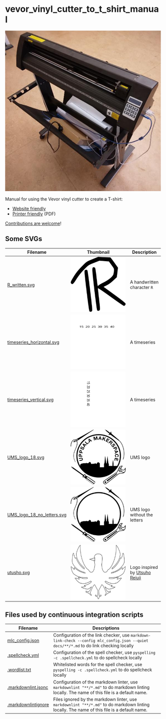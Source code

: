# vevor_vinyl_cutter_to_t_shirt_manual

![Our Vevor vinyl cutter from an isometric perspective](vevor_vinyl_cutter_isometric.jpg)

Manual for using the Vevor vinyl cutter to create a T-shirt:

- [Website friendly](https://uppsala-makerspace.github.io/vevor_vinyl_cutter_to_t_shirt_manual/guide.html)
- [Printer friendly](guide.pdf) (PDF)

[Contributions are welcome](CONTRIBUTING.md)!

## Some SVGs

Filename                                                |Thumbnail                                                                    |Description
--------------------------------------------------------|-----------------------------------------------------------------------------|---------------------------
[R_written.svg](R_written.svg)                          |![R_written_thumbnail.png](R_written_thumbnail.png)                          |A handwritten character `R`
[timeseries_horizontal.svg](timeseries_horizontal.svg)  |![timeseries_horizontal_thumbnail.png](timeseries_horizontal_thumbnail.png)  |A timeseries
[timeseries_vertical.svg](timeseries_vertical.svg)      |![timeseries_vertical_thumbnail.png](timeseries_vertical_thumbnail.png)      |A timeseries
[UMS_logo_18.svg](UMS_logo_18.svg)                      |![UMS_logo_18_thumbnail.png](UMS_logo_18_thumbnail.png)                      |UMS logo
[UMS_logo_18_no_letters.svg](UMS_logo_18_no_letters.svg)|![UMS_logo_18_no_letters_thumbnail.png](UMS_logo_18_no_letters_thumbnail.png)|UMS logo without the letters
[utusho.svg](utusho.svg)                                |![utusho_thumbnail.png](utusho_thumbnail.png)                                |Logo inspired by [Utsuho Reiuji](https://en.touhouwiki.net/wiki/Utsuho_Reiuji)

## Files used by continuous integration scripts

Filename                              |Descriptions
--------------------------------------|--------------------------------------------------------------------------------------------------------------------------------------
[mlc_config.json](mlc_config.json)    |Configuration of the link checker, use `markdown-link-check --config mlc_config.json --quiet docs/**/*.md` to do link checking locally
[.spellcheck.yml](.spellcheck.yml)    |Configuration of the spell checker, use `pyspelling -c .spellcheck.yml` to do spellcheck locally
[.wordlist.txt](.wordlist.txt)        |Whitelisted words for the spell checker, use `pyspelling -c .spellcheck.yml` to do spellcheck locally
[.markdownlint.jsonc](.markdownlint.jsonc)|Configuration of the markdown linter, use `markdownlint "**/*.md"` to do markdown linting locally. The name of this file is a default name.
[.markdownlintignore](.markdownlintignore)|Files ignored by the markdown linter, use `markdownlint "**/*.md"` to do markdown linting locally. The name of this file is a default name.
